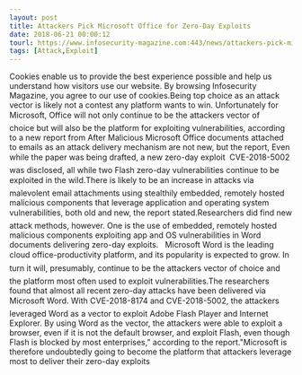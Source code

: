 ```yaml
---
layout: post
title: Attackers Pick Microsoft Office for Zero-Day Exploits
date: 2018-06-21 00:00:12
tourl: https://www.infosecurity-magazine.com:443/news/attackers-pick-microsoft-office/
tags: [Attack,Exploit]
---
```

Cookies enable us to provide the best experience possible and help us understand how visitors use our website. By browsing Infosecurity Magazine, you agree to our use of cookies.Being top choice as an attack vector is likely not a contest any platform wants to win. Unfortunately for Microsoft, Office will not only continue to be the attackers vector of choice but will also be the platform for exploiting vulnerabilities, according to a new report from After Malicious Microsoft Office documents attached to emails as an attack delivery mechanism are not new, but the report, Even while the paper was being drafted, a new zero-day exploit  CVE-2018-5002  was disclosed, all while two Flash zero-day vulnerabilities continue to be exploited in the wild.There is likely to be an increase in attacks via malevolent email attachments using stealthily embedded, remotely hosted malicious components that leverage application and operating system vulnerabilities, both old and new, the report stated.Researchers did find new attack methods, however. One is the use of embedded, remotely hosted malicious components exploiting app and OS vulnerabilities in Word documents delivering zero-day exploits.   Microsoft Word is the leading cloud office-productivity platform, and its popularity is expected to grow. In turn it will, presumably, continue to be the attackers vector of choice and the platform most often used to exploit vulnerabilities.The researchers found that almost all recent zero-day attacks have been delivered via Microsoft Word. With CVE-2018-8174 and CVE-2018-5002, the attackers leveraged Word as a vector to exploit Adobe Flash Player and Internet Explorer. By using Word as the vector, the attackers were able to exploit a browser, even if it is not the default browser, and exploit Flash, even though Flash is blocked by most enterprises," according to the report."Microsoft is therefore undoubtedly going to become the platform that attackers leverage most to deliver their zero-day exploits